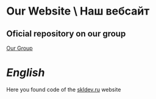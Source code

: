 <h1 class="code-line" data-line-start=0 data-line-end=1 ><a id="Our_Website____0"></a><strong>Our Website \ Наш вебсайт</strong></h1>
<h2 class="code-line" data-line-start=1 data-line-end=2 ><a id="Oficial_repository_on_our_group_1"></a>Oficial repository on our group</h2>
<p class="has-line-data" data-line-start="2" data-line-end="3"><a href="https://github.com/SklC-Dev">Our Group</a></p>
<h1 class="code-line" data-line-start=4 data-line-end=5 ><a id="English_4"></a><em>English</em></h1>
<p class="has-line-data" data-line-start="5" data-line-end="6">Here you found code of the <a href="http://skldev.ru">skldev.ru</a> website</p>